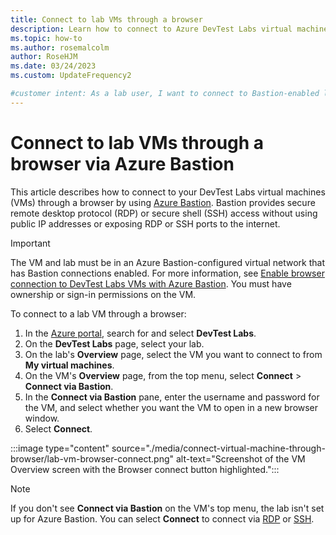 ```yaml
---
title: Connect to lab VMs through a browser
description: Learn how to connect to Azure DevTest Labs virtual machines (VMs) through an internet browser if Bastion is enabled for the lab.
ms.topic: how-to
ms.author: rosemalcolm
author: RoseHJM
ms.date: 03/24/2023
ms.custom: UpdateFrequency2

#customer intent: As a lab user, I want to connect to Bastion-enabled lab VMs through my browser, so I can connect securely without using public IP addresses or exposing RDP or SSH ports to the internet.
---
```


# Connect to lab VMs through a browser via Azure Bastion

This article describes how to connect to your DevTest Labs virtual machines (VMs) through a browser by using [Azure Bastion](/azure/bastion/index). Bastion provides secure remote desktop protocol (RDP) or secure shell (SSH) access without using public IP addresses or exposing RDP or SSH ports to the internet.

> [!IMPORTANT]
> The VM and lab must be in an Azure Bastion-configured virtual network that has Bastion connections enabled. For more information, see [Enable browser connection to DevTest Labs VMs with Azure Bastion](enable-browser-connection-lab-virtual-machines.md).
> You must have ownership or sign-in permissions on the VM.

To connect to a lab VM through a browser:

1. In the [Azure portal](https://portal.azure.com), search for and select **DevTest Labs**.
1. On the **DevTest Labs** page, select your lab.
1. On the lab's **Overview** page, select the VM you want to connect to from **My virtual machines**.
1. On the VM's **Overview** page, from the top menu, select **Connect** > **Connect via Bastion**.
1. In the **Connect via Bastion** pane, enter the username and password for the VM, and select whether you want the VM to open in a new browser window.
1. Select **Connect**.

:::image type="content" source="./media/connect-virtual-machine-through-browser/lab-vm-browser-connect.png" alt-text="Screenshot of the VM Overview screen with the Browser connect button highlighted.":::

> [!NOTE]
> If you don't see **Connect via Bastion** on the VM's top menu, the lab isn't set up for Azure Bastion. You can select **Connect** to connect via [RDP](connect-windows-virtual-machine.md) or [SSH](connect-linux-virtual-machine.md).

